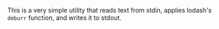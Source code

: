 This is a very simple utility that reads text from stdin, applies lodash's `deburr` function, and writes it to stdout.
